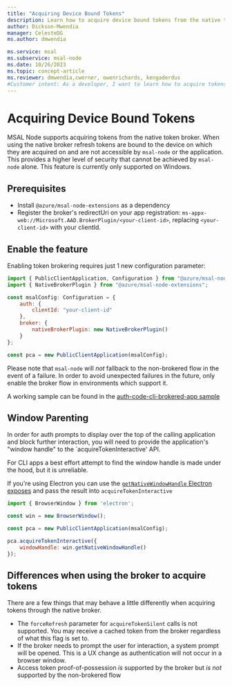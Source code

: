 ```yaml
---
title: "Acquiring Device Bound Tokens"
description: Learn how to acquire device bound tokens from the native token broker.
author: Dickson-Mwendia
manager: CelesteDG
ms.author: dmwendia

ms.service: msal
ms.subservice: msal-node
ms.date: 10/26/2023
ms.topic: concept-article
ms.reviewer: dmwendia,cwerner, owenrichards, kengaderdus
#Customer intent: As a developer, I want to learn how to acquire tokens from the native token broker.
---
```


# Acquiring Device Bound Tokens

MSAL Node supports acquiring tokens from the native token broker. When using the native broker refresh tokens are bound to the device on which they are acquired on and are not accessible by `msal-node` or the application. This provides a higher level of security that cannot be achieved by `msal-node` alone. This feature is currently only supported on Windows.

## Prerequisites

- Install `@azure/msal-node-extensions` as a dependency
- Register the broker's redirectUri on your app registration: `ms-appx-web://Microsoft.AAD.BrokerPlugin/<your-client-id>`, replacing `<your-client-id>` with your clientId.

## Enable the feature

Enabling token brokering requires just 1 new configuration parameter:

```javascript
import { PublicClientApplication, Configuration } from "@azure/msal-node";
import { NativeBrokerPlugin } from "@azure/msal-node-extensions";

const msalConfig: Configuration = {
    auth: {
        clientId: "your-client-id"
    },
    broker: {
        nativeBrokerPlugin: new NativeBrokerPlugin()
    }
};

const pca = new PublicClientApplication(msalConfig);
```

Please note that `msal-node` will _not_ fallback to the non-brokered flow in the event of a failure. In order to avoid unexpected failures in the future, only enable the broker flow in environments which support it.

A working sample can be found in the [auth-code-cli-brokered-app sample](https://github.com/AzureAD/microsoft-authentication-library-for-js/tree/dev/samples/msal-node-samples/auth-code-cli-brokered-app)

## Window Parenting

In order for auth prompts to display over the top of the calling application and block further interaction, you will need to provide the application's "window handle" to the `acquireTokenInteractive' API.

For CLI apps a best effort attempt to find the window handle is made under the hood, but it is unreliable.

If you're using Electron you can use the [`getNativeWindowHandle` Electron exposes](https://www.electronjs.org/docs/latest/api/browser-window#wingetnativewindowhandle) and pass the result into `acquireTokenInteractive`

```js
import { BrowserWindow } from 'electron';

const win = new BrowserWindow();

const pca = new PublicClientApplication(msalConfig);

pca.acquireTokenInteractive({
    windowHandle: win.getNativeWindowHandle()
});
```

## Differences when using the broker to acquire tokens

There are a few things that may behave a little differently when acquiring tokens through the native broker.

- The `forceRefresh` parameter for `acquireTokenSilent` calls is not supported. You may receive a cached token from the broker regardless of what this flag is set to.
- If the broker needs to prompt the user for interaction, a system prompt will be opened. This is a UX change as authentication will not occur in a browser window.
- Access token proof-of-possession _is_ supported by the broker but _is not_ supported by the non-brokered flow
